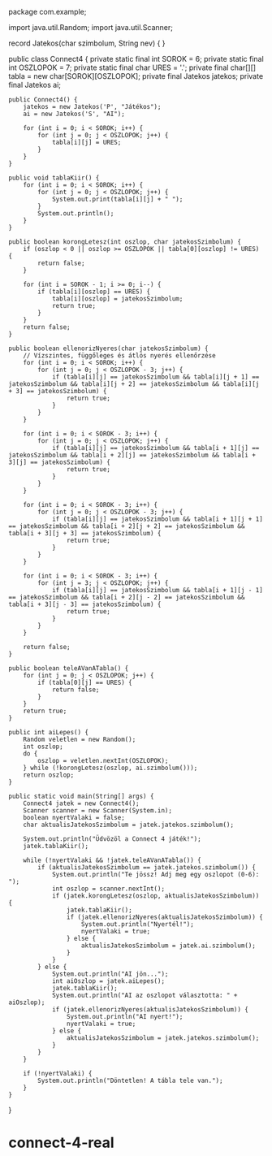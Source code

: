 package com.example;

import java.util.Random;
import java.util.Scanner;

record Jatekos(char szimbolum, String nev) {
}

public class Connect4 {
    private static final int SOROK = 6;
    private static final int OSZLOPOK = 7;
    private static final char URES = '.';
    private final char[][] tabla = new char[SOROK][OSZLOPOK];
    private final Jatekos jatekos;
    private final Jatekos ai;

    public Connect4() {
        jatekos = new Jatekos('P', "Játékos");
        ai = new Jatekos('S', "AI");

        for (int i = 0; i < SOROK; i++) {
            for (int j = 0; j < OSZLOPOK; j++) {
                tabla[i][j] = URES;
            }
        }
    }

    public void tablaKiir() {
        for (int i = 0; i < SOROK; i++) {
            for (int j = 0; j < OSZLOPOK; j++) {
                System.out.print(tabla[i][j] + " ");
            }
            System.out.println();
        }
    }

    public boolean korongLetesz(int oszlop, char jatekosSzimbolum) {
        if (oszlop < 0 || oszlop >= OSZLOPOK || tabla[0][oszlop] != URES) {
            return false;
        }

        for (int i = SOROK - 1; i >= 0; i--) {
            if (tabla[i][oszlop] == URES) {
                tabla[i][oszlop] = jatekosSzimbolum;
                return true;
            }
        }
        return false;
    }

    public boolean ellenorizNyeres(char jatekosSzimbolum) {
        // Vízszintes, függőleges és átlós nyerés ellenőrzése
        for (int i = 0; i < SOROK; i++) {
            for (int j = 0; j < OSZLOPOK - 3; j++) {
                if (tabla[i][j] == jatekosSzimbolum && tabla[i][j + 1] == jatekosSzimbolum && tabla[i][j + 2] == jatekosSzimbolum && tabla[i][j + 3] == jatekosSzimbolum) {
                    return true;
                }
            }
        }

        for (int i = 0; i < SOROK - 3; i++) {
            for (int j = 0; j < OSZLOPOK; j++) {
                if (tabla[i][j] == jatekosSzimbolum && tabla[i + 1][j] == jatekosSzimbolum && tabla[i + 2][j] == jatekosSzimbolum && tabla[i + 3][j] == jatekosSzimbolum) {
                    return true;
                }
            }
        }

        for (int i = 0; i < SOROK - 3; i++) {
            for (int j = 0; j < OSZLOPOK - 3; j++) {
                if (tabla[i][j] == jatekosSzimbolum && tabla[i + 1][j + 1] == jatekosSzimbolum && tabla[i + 2][j + 2] == jatekosSzimbolum && tabla[i + 3][j + 3] == jatekosSzimbolum) {
                    return true;
                }
            }
        }

        for (int i = 0; i < SOROK - 3; i++) {
            for (int j = 3; j < OSZLOPOK; j++) {
                if (tabla[i][j] == jatekosSzimbolum && tabla[i + 1][j - 1] == jatekosSzimbolum && tabla[i + 2][j - 2] == jatekosSzimbolum && tabla[i + 3][j - 3] == jatekosSzimbolum) {
                    return true;
                }
            }
        }

        return false;
    }

    public boolean teleAVanATabla() {
        for (int j = 0; j < OSZLOPOK; j++) {
            if (tabla[0][j] == URES) {
                return false;
            }
        }
        return true;
    }

    public int aiLepes() {
        Random veletlen = new Random();
        int oszlop;
        do {
            oszlop = veletlen.nextInt(OSZLOPOK);
        } while (!korongLetesz(oszlop, ai.szimbolum()));
        return oszlop;
    }

    public static void main(String[] args) {
        Connect4 jatek = new Connect4();
        Scanner scanner = new Scanner(System.in);
        boolean nyertValaki = false;
        char aktualisJatekosSzimbolum = jatek.jatekos.szimbolum();

        System.out.println("Üdvözöl a Connect 4 játék!");
        jatek.tablaKiir();

        while (!nyertValaki && !jatek.teleAVanATabla()) {
            if (aktualisJatekosSzimbolum == jatek.jatekos.szimbolum()) {
                System.out.println("Te jössz! Adj meg egy oszlopot (0-6): ");
                int oszlop = scanner.nextInt();
                if (jatek.korongLetesz(oszlop, aktualisJatekosSzimbolum)) {
                    jatek.tablaKiir();
                    if (jatek.ellenorizNyeres(aktualisJatekosSzimbolum)) {
                        System.out.println("Nyertél!");
                        nyertValaki = true;
                    } else {
                        aktualisJatekosSzimbolum = jatek.ai.szimbolum();
                    }
                }
            } else {
                System.out.println("AI jön...");
                int aiOszlop = jatek.aiLepes();
                jatek.tablaKiir();
                System.out.println("AI az oszlopot választotta: " + aiOszlop);
                if (jatek.ellenorizNyeres(aktualisJatekosSzimbolum)) {
                    System.out.println("AI nyert!");
                    nyertValaki = true;
                } else {
                    aktualisJatekosSzimbolum = jatek.jatekos.szimbolum();
                }
            }
        }

        if (!nyertValaki) {
            System.out.println("Döntetlen! A tábla tele van.");
        }
    }
}
# connect-4-real
